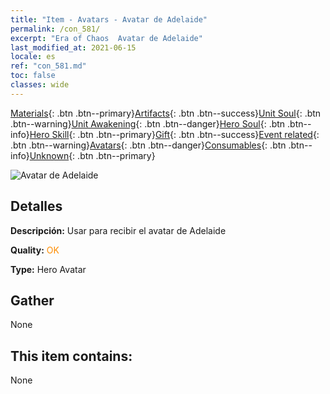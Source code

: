 ```yaml
---
title: "Item - Avatars - Avatar de Adelaide"
permalink: /con_581/
excerpt: "Era of Chaos  Avatar de Adelaide"
last_modified_at: 2021-06-15
locale: es
ref: "con_581.md"
toc: false
classes: wide
---
```

 [Materials](/ItemsES/){: .btn .btn--primary}[Artifacts](/ItemsES/Artifacts/){: .btn .btn--success}[Unit Soul](/ItemsES/UnitSoul/){: .btn .btn--warning}[Unit Awakening](/ItemsES/UnitAwakening/){: .btn .btn--danger}[Hero Soul](/ItemsES/HeroSoul/){: .btn .btn--info}[Hero Skill](/ItemsES/HeroSkill/){: .btn .btn--primary}[Gift](/ItemsES/Gift/){: .btn .btn--success}[Event related](/ItemsES/Events/){: .btn .btn--warning}[Avatars](/ItemsES/Avatars/){: .btn .btn--danger}[Consumables](/ItemsES/Consumables/){: .btn .btn--info}[Unknown](/ItemsES/Unknown/){: .btn .btn--primary}

 ![Avatar de Adelaide](/images/h/h_Adelaide1.jpg)

## Detalles
 **Descripción:** Usar para recibir el avatar de Adelaide

 **Quality:** <span style="color: #FF8C00">OK</span>

 **Type:** Hero Avatar

## Gather

  None

## This item contains:

  None

